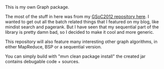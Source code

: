 This is my own Graph package. 

The most of the stuff in here was from my [GSoC2012 repository here](https://code.google.com/p/hama-shortest-paths/). 
I wanted to get out all the batch related things that I featured on my blog, like mindist search and pagerank. 
But I have seen that my sequential part of the library is pretty damn bad, so I decided to make it cool and more generic.

This repository will also feature many interesting other graph algorithms, in either MapReduce, BSP or a sequential version.

You can simply build with "mvn clean package install" the created jar contains debugable code + sources.